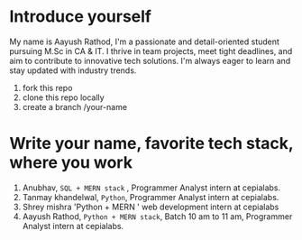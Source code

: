 # Introduce yourself

My name is Aayush Rathod, I'm a passionate and detail-oriented student pursuing M.Sc in CA & IT. I thrive in team projects, meet tight deadlines, and aim to contribute to innovative tech solutions. I'm always eager to learn and stay updated with industry trends.

1. fork this repo
2. clone this repo locally
3. create a branch /your-name

# Write your name, favorite tech stack, where you work

1. Anubhav, `SQL + MERN stack` , Programmer Analyst intern at cepialabs. 
2. Tanmay khandelwal, `Python`, Programmer Analyst intern at cepialabs. 
3. Shrey mishra 'Python + MERN ' web development intern at cepialabs
4. Aayush Rathod, `Python + MERN stack`, Batch 10 am to 11 am, Programmer Analyst intern at cepialabs.
